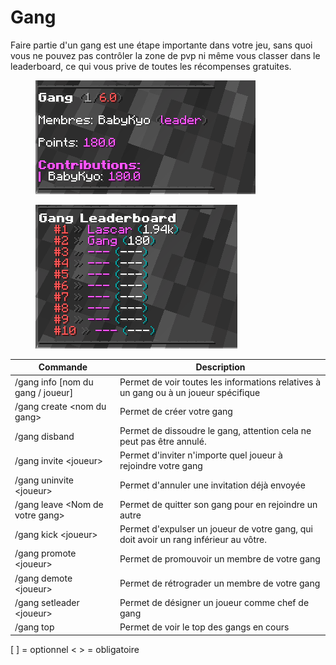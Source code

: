 # Gang

Faire partie d'un gang est une étape importante dans votre jeu, sans quoi vous ne pouvez pas contrôler la zone de pvp ni même vous classer dans le leaderboard, ce qui vous prive de toutes les récompenses gratuites.

<figure><img src=".gitbook/assets/image_2023-12-20_233528737.png" alt=""><figcaption></figcaption></figure>

<figure><img src=".gitbook/assets/image_2023-12-20_233825811.png" alt=""><figcaption></figcaption></figure>

| Commande                            | Description                                                                           |
| ----------------------------------- | ------------------------------------------------------------------------------------- |
| /gang info  \[nom du gang / joueur] | Permet de voir toutes les informations relatives à un gang ou à un joueur spécifique  |
| /gang create \<nom du gang>         | Permet de créer votre gang                                                            |
| /gang disband                       | Permet de dissoudre le gang, attention cela ne peut pas être annulé.                  |
| /gang invite \<joueur>              | Permet d'inviter n'importe quel joueur à rejoindre votre gang                         |
| /gang uninvite \<joueur>            | Permet d'annuler une invitation déjà envoyée                                          |
| /gang leave \<Nom de votre gang>    | Permet de quitter son gang pour en rejoindre un autre                                 |
| /gang kick \<joueur>                | Permet d'expulser un joueur de votre gang, qui doit avoir un rang inférieur au vôtre. |
| /gang promote \<joueur>             | Permet de promouvoir un membre de votre gang                                          |
| /gang demote \<joueur>              | Permet de rétrograder un membre de votre gang                                         |
| /gang setleader \<joueur>           | Permet de désigner un joueur comme chef de gang                                       |
| /gang top                           | Permet de voir le top des gangs en cours                                              |

&#x20;          \[ ] = optionnel                     < > = obligatoire

